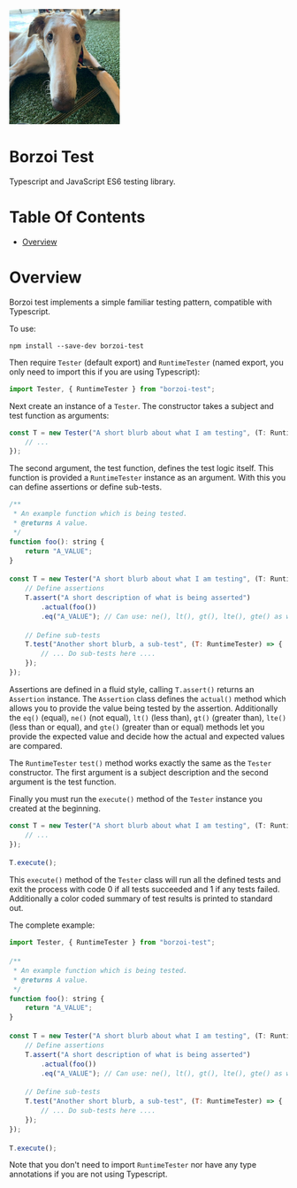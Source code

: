 <img alt="Borzoi dog" width="200px" src="./icon.png">

# Borzoi Test
Typescript and JavaScript ES6 testing library.

# Table Of Contents
- [Overview](#overview)

# Overview
Borzoi test implements a simple familiar testing pattern, compatible with 
Typescript.

To use:

```
npm install --save-dev borzoi-test
```

Then require `Tester` (default export) and `RuntimeTester` (named export, you 
only need to import this if you are using Typescript): 

```js
import Tester, { RuntimeTester } from "borzoi-test";
```

Next create an instance of a `Tester`. The constructor takes a subject and test 
function as arguments:

```js
const T = new Tester("A short blurb about what I am testing", (T: RuntimeTester) => {
    // ...
});
```

The second argument, the test function, defines the test logic itself. This 
function is provided a `RuntimeTester` instance as an argument. With this you 
can define assertions or define sub-tests.

```js
/**
 * An example function which is being tested.
 * @returns A value.
 */
function foo(): string {
    return "A_VALUE";
}

const T = new Tester("A short blurb about what I am testing", (T: RuntimeTester) => {
    // Define assertions
    T.assert("A short description of what is being asserted")
        .actual(foo())
        .eq("A_VALUE"); // Can use: ne(), lt(), gt(), lte(), gte() as well
        
    // Define sub-tests
    T.test("Another short blurb, a sub-test", (T: RuntimeTester) => {
        // ... Do sub-tests here ....
    });
});
```

Assertions are defined in a fluid style, calling `T.assert()` returns an 
`Assertion` instance. The `Assertion` class defines the `actual()` method which
allows you to provide the value being tested by the assertion. Additionally the
`eq()` (equal), `ne()` (not equal), `lt()` (less than), `gt()` (greater than),
`lte()` (less than or equal), and `gte()` (greater than or equal) methods let 
you provide the expected value and decide how the actual and expected values are
compared.

The `RuntimeTester` `test()` method works exactly the same as the `Tester` 
constructor. The first argument is a subject description and the second argument
is the test function.

Finally you must run the `execute()` method of the `Tester` instance you created
at the beginning.

```js
const T = new Tester("A short blurb about what I am testing", (T: RuntimeTester) => {
    // ...
});

T.execute();
```

This `execute()` method of the `Tester` class will run all the defined tests and
exit the process with code 0 if all tests succeeded and 1 if any tests failed. 
Additionally a color coded summary of test results is printed to standard out.

The complete example:

```js
import Tester, { RuntimeTester } from "borzoi-test";

/**
 * An example function which is being tested.
 * @returns A value.
 */
function foo(): string {
    return "A_VALUE";
}

const T = new Tester("A short blurb about what I am testing", (T: RuntimeTester) => {
    // Define assertions
    T.assert("A short description of what is being asserted")
        .actual(foo())
        .eq("A_VALUE"); // Can use: ne(), lt(), gt(), lte(), gte() as well
        
    // Define sub-tests
    T.test("Another short blurb, a sub-test", (T: RuntimeTester) => {
        // ... Do sub-tests here ....
    });
});

T.execute();
```

Note that you don't need to import `RuntimeTester` nor have any type annotations
if you are not using Typescript.
